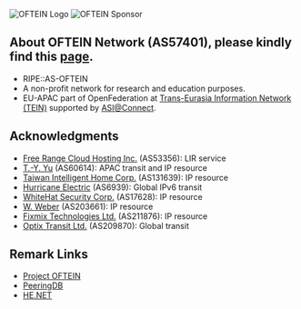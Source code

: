 ![OFTEIN Logo](https://peering.oftein.net/misc/as57401.png)
![OFTEIN Sponsor](https://peering.oftein.net/misc/sponsor.png)

## About OFTEIN Network (AS57401), please kindly find this [page](https://peering.oftein.net).
* RIPE::AS-OFTEIN
* A non-profit network for research and education purposes.
* EU-APAC part of OpenFederation at [Trans-Eurasia Information Network (TEIN)](https://www.tein3.net/) supported by [ASI@Connect](https://www.tein.asia/).

## Acknowledgments
* [Free Range Cloud Hosting Inc.](https://freerangecloud.com/) (AS53356): LIR service
* [T.-Y. Yu](https://network.steveyi.net/) (AS60614): APAC transit and IP resource
* [Taiwan Intelligent Home Corp.](https://www.tih.tw) (AS131639): IP resource
* [Hurricane Electric](https://bgp.he.net/) (AS6939): Global IPv6 transit
* [WhiteHat Security Corp.](#) (AS17628): IP resource
* [W. Weber](#) (AS203661): IP resource
* [Fixmix Technologies Ltd.](#) (AS211876): IP resource
* [Optix Transit Ltd.](https://www.optixtransit.eu/) (AS209870): Global transit

## Remark Links
* [Project OFTEIN](https://github.com/OFTEIN-NET)
* [PeeringDB](https://www.peeringdb.com/asn/57401/)  
* [HE.NET](https://bgp.he.net/AS57401)  
